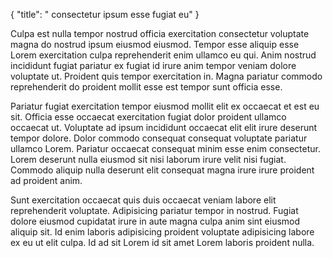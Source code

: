 {
  "title": " consectetur ipsum esse fugiat eu"
}

Culpa est nulla tempor nostrud officia exercitation consectetur voluptate magna do nostrud ipsum eiusmod eiusmod. Tempor esse aliquip esse Lorem exercitation culpa reprehenderit enim ullamco eu qui. Anim nostrud incididunt fugiat pariatur ex fugiat id irure anim tempor veniam dolore voluptate ut. Proident quis tempor exercitation in. Magna pariatur commodo reprehenderit do proident mollit esse est tempor sunt officia esse.

Pariatur fugiat exercitation tempor eiusmod mollit elit ex occaecat et est eu sit. Officia esse occaecat exercitation fugiat dolor proident ullamco occaecat ut. Voluptate ad ipsum incididunt occaecat elit elit irure deserunt tempor dolore. Dolor commodo consequat consequat voluptate pariatur ullamco Lorem. Pariatur occaecat consequat minim esse enim consectetur. Lorem deserunt nulla eiusmod sit nisi laborum irure velit nisi fugiat. Commodo aliquip nulla deserunt elit consequat magna irure irure proident ad proident anim.

Sunt exercitation occaecat quis duis occaecat veniam labore elit reprehenderit voluptate. Adipisicing pariatur tempor in nostrud. Fugiat dolore eiusmod cupidatat irure in aute magna culpa anim sint eiusmod aliquip sit. Id enim laboris adipisicing proident voluptate adipisicing labore ex eu ut elit culpa. Id ad sit Lorem id sit amet Lorem laboris proident nulla.